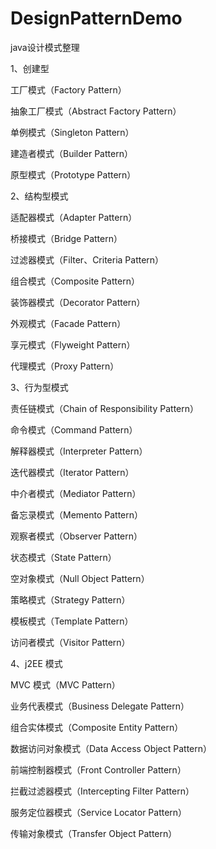 # DesignPatternDemo
<p>java设计模式整理</p>
<p>1、创建型</p>
    <p>工厂模式（Factory Pattern）
    <p>抽象工厂模式（Abstract Factory Pattern）
    <p>单例模式（Singleton Pattern）
    <p>建造者模式（Builder Pattern）
    <p>原型模式（Prototype Pattern）
<p>2、结构型模式</p>
    <p> 适配器模式（Adapter Pattern）
    <p> 桥接模式（Bridge Pattern）
    <p> 过滤器模式（Filter、Criteria Pattern）
    <p> 组合模式（Composite Pattern）
    <p> 装饰器模式（Decorator Pattern）
    <p> 外观模式（Facade Pattern）
    <p> 享元模式（Flyweight Pattern）
    <p> 代理模式（Proxy Pattern）
<p>3、行为型模式</p>
    <p>责任链模式（Chain of Responsibility Pattern）
    <p>命令模式（Command Pattern）
    <p>解释器模式（Interpreter Pattern）
    <p>迭代器模式（Iterator Pattern）
    <p>中介者模式（Mediator Pattern）
    <p>备忘录模式（Memento Pattern）
    <p>观察者模式（Observer Pattern）
    <p>状态模式（State Pattern）
    <p>空对象模式（Null Object Pattern）
    <p>策略模式（Strategy Pattern）
    <p>模板模式（Template Pattern）
    <p>访问者模式（Visitor Pattern）
<p>4、j2EE 模式</p>
    <p>MVC 模式（MVC Pattern）
    <p>业务代表模式（Business Delegate Pattern）
    <p>组合实体模式（Composite Entity Pattern）
    <p>数据访问对象模式（Data Access Object Pattern）
    <p>前端控制器模式（Front Controller Pattern）
    <p>拦截过滤器模式（Intercepting Filter Pattern）
    <p>服务定位器模式（Service Locator Pattern）
    <p>传输对象模式（Transfer Object Pattern）

